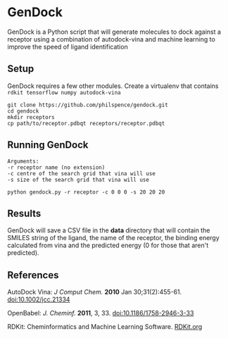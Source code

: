 # GenDock

GenDock is a Python script that will generate molecules to dock against a receptor using a combination of 
autodock-vina and machine learning to improve the speed of ligand identification

## Setup

GenDock requires a few other modules. Create a virtualenv that contains `rdkit tensorflow numpy autodock-vina`

```
git clone https://github.com/philspence/gendock.git
cd gendock
mkdir receptors
cp path/to/receptor.pdbqt receptors/receptor.pdbqt
```

## Running GenDock

```
Arguments:
-r receptor name (no extension)
-c centre of the search grid that vina will use
-s size of the search grid that vina will use
```

`python gendock.py -r receptor -c 0 0 0 -s 20 20 20`

## Results

GenDock will save a CSV file in the **data** directory that will contain the SMILES string of the ligand, the name 
of the receptor, the binding energy calculated from vina and the predicted energy (0 for those that aren't predicted). 

## References

AutoDock Vina: *J Comput Chem.* **2010** Jan 30;31(2):455-61. [doi:10.1002/jcc.21334](https://doi.org/10.1002/jcc.21334)

OpenBabel: *J. Cheminf.* **2011**, 3, 33. [doi:10.1186/1758-2946-3-33](https://doi.org/10.1186/1758-2946-3-33)

RDKit: Cheminformatics and Machine Learning Software. [RDKit.org](https://www.rdkit.org)
